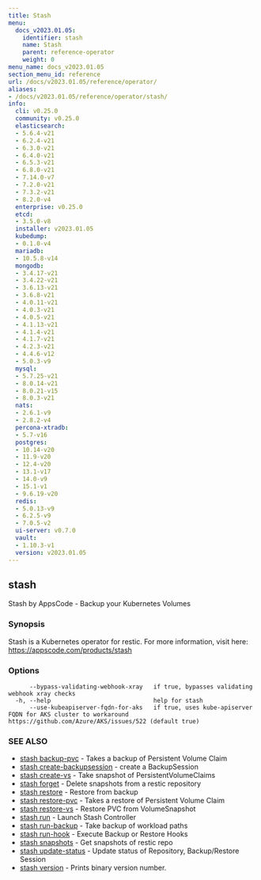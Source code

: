 ```yaml
---
title: Stash
menu:
  docs_v2023.01.05:
    identifier: stash
    name: Stash
    parent: reference-operator
    weight: 0
menu_name: docs_v2023.01.05
section_menu_id: reference
url: /docs/v2023.01.05/reference/operator/
aliases:
- /docs/v2023.01.05/reference/operator/stash/
info:
  cli: v0.25.0
  community: v0.25.0
  elasticsearch:
  - 5.6.4-v21
  - 6.2.4-v21
  - 6.3.0-v21
  - 6.4.0-v21
  - 6.5.3-v21
  - 6.8.0-v21
  - 7.14.0-v7
  - 7.2.0-v21
  - 7.3.2-v21
  - 8.2.0-v4
  enterprise: v0.25.0
  etcd:
  - 3.5.0-v8
  installer: v2023.01.05
  kubedump:
  - 0.1.0-v4
  mariadb:
  - 10.5.8-v14
  mongodb:
  - 3.4.17-v21
  - 3.4.22-v21
  - 3.6.13-v21
  - 3.6.8-v21
  - 4.0.11-v21
  - 4.0.3-v21
  - 4.0.5-v21
  - 4.1.13-v21
  - 4.1.4-v21
  - 4.1.7-v21
  - 4.2.3-v21
  - 4.4.6-v12
  - 5.0.3-v9
  mysql:
  - 5.7.25-v21
  - 8.0.14-v21
  - 8.0.21-v15
  - 8.0.3-v21
  nats:
  - 2.6.1-v9
  - 2.8.2-v4
  percona-xtradb:
  - 5.7-v16
  postgres:
  - 10.14-v20
  - 11.9-v20
  - 12.4-v20
  - 13.1-v17
  - 14.0-v9
  - 15.1-v1
  - 9.6.19-v20
  redis:
  - 5.0.13-v9
  - 6.2.5-v9
  - 7.0.5-v2
  ui-server: v0.7.0
  vault:
  - 1.10.3-v1
  version: v2023.01.05
---
```


## stash

Stash by AppsCode - Backup your Kubernetes Volumes

### Synopsis

Stash is a Kubernetes operator for restic. For more information, visit here: https://appscode.com/products/stash

### Options

```
      --bypass-validating-webhook-xray   if true, bypasses validating webhook xray checks
  -h, --help                             help for stash
      --use-kubeapiserver-fqdn-for-aks   if true, uses kube-apiserver FQDN for AKS cluster to workaround https://github.com/Azure/AKS/issues/522 (default true)
```

### SEE ALSO

* [stash backup-pvc](/docs/v2023.01.05/reference/operator/stash_backup-pvc)	 - Takes a backup of Persistent Volume Claim
* [stash create-backupsession](/docs/v2023.01.05/reference/operator/stash_create-backupsession)	 - create a BackupSession
* [stash create-vs](/docs/v2023.01.05/reference/operator/stash_create-vs)	 - Take snapshot of PersistentVolumeClaims
* [stash forget](/docs/v2023.01.05/reference/operator/stash_forget)	 - Delete snapshots from a restic repository
* [stash restore](/docs/v2023.01.05/reference/operator/stash_restore)	 - Restore from backup
* [stash restore-pvc](/docs/v2023.01.05/reference/operator/stash_restore-pvc)	 - Takes a restore of Persistent Volume Claim
* [stash restore-vs](/docs/v2023.01.05/reference/operator/stash_restore-vs)	 - Restore PVC from VolumeSnapshot
* [stash run](/docs/v2023.01.05/reference/operator/stash_run)	 - Launch Stash Controller
* [stash run-backup](/docs/v2023.01.05/reference/operator/stash_run-backup)	 - Take backup of workload paths
* [stash run-hook](/docs/v2023.01.05/reference/operator/stash_run-hook)	 - Execute Backup or Restore Hooks
* [stash snapshots](/docs/v2023.01.05/reference/operator/stash_snapshots)	 - Get snapshots of restic repo
* [stash update-status](/docs/v2023.01.05/reference/operator/stash_update-status)	 - Update status of Repository, Backup/Restore Session
* [stash version](/docs/v2023.01.05/reference/operator/stash_version)	 - Prints binary version number.

